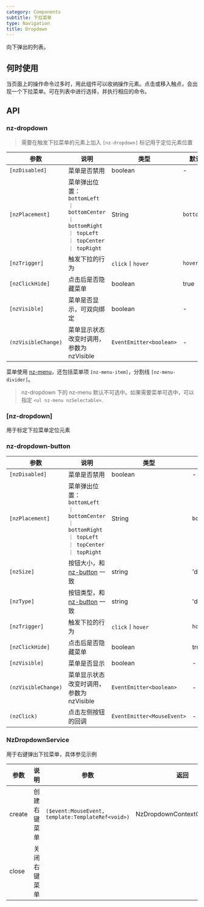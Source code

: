 ```yaml
---
category: Components
subtitle: 下拉菜单
type: Navigation
title: Dropdown
---
```


向下弹出的列表。

## 何时使用

当页面上的操作命令过多时，用此组件可以收纳操作元素。点击或移入触点，会出现一个下拉菜单。可在列表中进行选择，并执行相应的命令。

## API


### nz-dropdown

> 需要在触发下拉菜单的元素上加入 `[nz-dropdown]` 标记用于定位元素位置

| 参数 | 说明 | 类型 | 默认值 |
| --- | --- | --- | --- |
| `[nzDisabled]` | 菜单是否禁用 | boolean | - |
| `[nzPlacement]` | 菜单弹出位置：`bottomLeft ｜ bottomCenter ｜ bottomRight ｜ topLeft ｜ topCenter ｜ topRight` | String | `bottomLeft` |
| `[nzTrigger]` | 触发下拉的行为 | `click`丨`hover` | `hover` |
| `[nzClickHide]` | 点击后是否隐藏菜单 | boolean | true |
| `[nzVisible]` | 菜单是否显示，可双向绑定 | boolean | - |
| `(nzVisibleChange)` | 菜单显示状态改变时调用，参数为 nzVisible | `EventEmitter<boolean>` | - |

菜单使用 [nz-menu](/components/menu/zh)，还包括菜单项 `[nz-menu-item]`，分割线 `[nz-menu-divider]`。

> nz-dropdown 下的 nz-menu 默认不可选中。如果需要菜单可选中，可以指定 `<ul nz-menu nzSelectable>`.

### [nz-dropdown]

用于标定下拉菜单定位元素

### nz-dropdown-button

| 参数 | 说明 | 类型 | 默认值 |
| --- | --- | --- | --- |
| `[nzDisabled]` | 菜单是否禁用 | boolean | - |
| `[nzPlacement]` | 菜单弹出位置：`bottomLeft ｜ bottomCenter ｜ bottomRight ｜ topLeft ｜ topCenter ｜ topRight` | String | `bottomLeft` |
| `[nzSize]` | 按钮大小，和 [nz-button](/components/button/zh) 一致 | string | 'default' |
| `[nzType]` | 按钮类型，和 [nz-button](/components/button/zh) 一致 | string | 'default' |
| `[nzTrigger]` | 触发下拉的行为 | `click`丨`hover` | `hover` |
| `[nzClickHide]` | 点击后是否隐藏菜单 | boolean | true |
| `[nzVisible]` | 菜单是否显示 | boolean | - |
| `(nzVisibleChange)` | 菜单显示状态改变时调用，参数为 nzVisible | `EventEmitter<boolean>` | - |
| `(nzClick)` | 点击左侧按钮的回调 | `EventEmitter<MouseEvent>` | - |

### NzDropdownService

用于右键弹出下拉菜单，具体参见示例

| 参数 | 说明 | 参数 | 返回 |
| --- | --- | --- | --- |
| create | 创建右键菜单 | `($event:MouseEvent, template:TemplateRef<void>)` | NzDropdownContextComponent |
| close | 关闭右键菜单 | | |